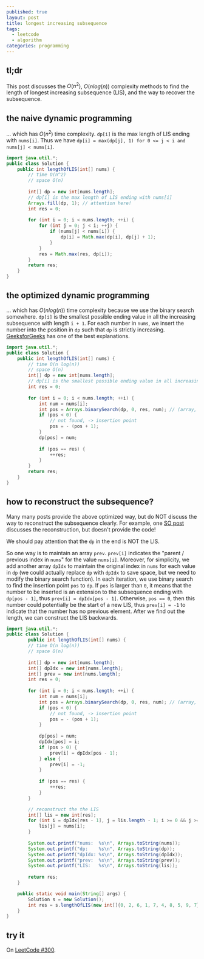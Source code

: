 ```yaml
---
published: true
layout: post
title: longest increasing subsequence
tags:
  - leetcode
  - algorithm
categories: programming
---
```


## tl;dr
This post discusses the $O(n^2)$, $O(n log(n))$ complexity methods to find the length of longest increasing subsequence (LIS), and the way to recover the subsequence. 

## the naive dynamic programming

... which has $O(n^2)$ time complexity. `dp[i]` is the max length of LIS ending with `nums[i]`. Thus we have `dp[i] = max(dp[j], 1) for 0 <= j < i and nums[j] < nums[i]`.

```java
import java.util.*;
public class Solution {
    public int lengthOfLIS(int[] nums) {
        // time O(n^2)
        // space O(n)
        
        int[] dp = new int[nums.length];
        // dp[i] is the max length of LIS ending with nums[i]
        Arrays.fill(dp, 1); // attention here!
        int res = 0;
        
        for (int i = 0; i < nums.length; ++i) {
            for (int j = 0; j < i; ++j) {
                if (nums[j] < nums[i]) {
                    dp[i] = Math.max(dp[i], dp[j] + 1);
                }
            }
            res = Math.max(res, dp[i]);
        }
        return res;
    }
}
```

## the optimized dynamic programming

... which has $O(n log(n))$ time complexity because we use the binary search somewhere. `dp[i]` is the smallest possible ending value in all the increasing subsequence with length `i + 1`. For each number in `nums`, we insert the number into the position in `dp` such that `dp` is strictly increasing. [GeeksforGeeks](http://www.geeksforgeeks.org/longest-monotonically-increasing-subsequence-size-n-log-n/) has one of the best explanations.

```java
import java.util.*;
public class Solution {
    public int lengthOfLIS(int[] nums) {
        // time O(n log(n))
        // space O(n)
        int[] dp = new int[nums.length];
        // dp[i] is the smallest possible ending value in all increasing subsequence with length i + 1
        int res = 0;
        
        for (int i = 0; i < nums.length; ++i) {
            int num = nums[i];
            int pos = Arrays.binarySearch(dp, 0, res, num); // (array, start, end, key) (end exclusive)
            if (pos < 0) {
                // not found, -> insertion point
                pos = - (pos + 1);
            }
            dp[pos] = num;
            
            if (pos == res) {
                ++res;
            }
        }
        return res;
    }
}
```

## how to reconstruct the subsequence?

Many many posts provide the above optimized way, but do NOT discuss the way to reconstruct the subsequence clearly. For example, one [SO post](http://stackoverflow.com/questions/2631726/how-to-determine-the-longest-increasing-subsequence-using-dynamic-programming) discusses the reconstruction, but doesn't provide the code!

We should pay attention that the `dp` in the end is NOT the LIS.

So one way is to maintain an array `prev`. `prev[i]` indicates the "parent / previous index in `nums`" for the value `nums[i]`. Moreover, for simplicity, we add another array `dpIdx` to maintain the original index in `nums` for each value in `dp` (we could actually replace `dp` with `dpIdx` to save space, but we need to modify the binary search function). In each iteration, we use binary search to find the insertion point `pos` to `dp`. If `pos` is larger than `0`, it means that the number to be inserted is an extension to the subsequence ending with `dp[pos - 1]`, thus `prev[i] = dpIdx[pos - 1]`. Otherwise, `pos == 0`, then this number could potentially be the start of a new LIS, thus `prev[i] = -1` to indicate that the number has no previous element. After we find out the length, we can construct the LIS backwards.

```java
import java.util.*;
public class Solution {
        public int lengthOfLIS(int[] nums) {
        // time O(n log(n))
        // space O(n)
        
        int[] dp = new int[nums.length];
        int[] dpIdx = new int[nums.length];
        int[] prev = new int[nums.length];
        int res = 0;
        
        for (int i = 0; i < nums.length; ++i) {
            int num = nums[i];
            int pos = Arrays.binarySearch(dp, 0, res, num); // (array, start, end, key) (end exclusive)
            if (pos < 0) {
                // not found, -> insertion point
                pos = - (pos + 1);
            }
            
            dp[pos] = num;
            dpIdx[pos] = i;
            if (pos > 0) {
                prev[i] = dpIdx[pos - 1];
            } else {
                prev[i] = -1;
            }
            
            if (pos == res) {
                ++res;
            }
        }

        // reconstruct the the LIS
        int[] lis = new int[res];
        for (int i = dpIdx[res - 1], j = lis.length - 1; i >= 0 && j >= 0; i = prev[i], j -= 1) {
            lis[j] = nums[i];
        }
        
        System.out.printf("nums:  %s\n", Arrays.toString(nums));
        System.out.printf("dp:    %s\n", Arrays.toString(dp));
        System.out.printf("dpIdx: %s\n", Arrays.toString(dpIdx));
        System.out.printf("prev:  %s\n", Arrays.toString(prev));
        System.out.printf("LIS:   %s\n", Arrays.toString(lis));
        
        return res;
    }

    public static void main(String[] args) {
        Solution s = new Solution();
        int res = s.lengthOfLIS(new int[]{0, 2, 6, 1, 7, 4, 8, 5, 9, 7});
    }
}
```

## try it

On [LeetCode #300](https://leetcode.com/problems/longest-increasing-subsequence/).

